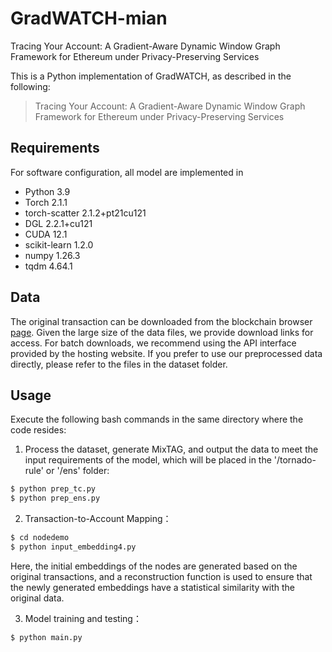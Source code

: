# GradWATCH-mian
Tracing Your Account: A Gradient-Aware Dynamic Window Graph Framework for Ethereum under Privacy-Preserving Services

This is a Python implementation of GradWATCH, as described in the following:
> Tracing Your Account: A Gradient-Aware Dynamic Window Graph Framework for Ethereum under Privacy-Preserving Services

## Requirements
For software configuration, all model are implemented in
- Python 3.9
- Torch 2.1.1
- torch-scatter 2.1.2+pt21cu121
- DGL 2.2.1+cu121
- CUDA 12.1
- scikit-learn 1.2.0
- numpy 1.26.3
- tqdm 4.64.1

## Data
The original transaction can be downloaded from the blockchain browser [page](https://goto.etherscan.com/txs?a=0x602809252600121dc4b9c0904148d07e4d5db26f).
Given the large size of the data files, we provide download links for access. For batch downloads, we recommend using the API interface provided by the hosting website. If you prefer to use our preprocessed data directly, please refer to the files in the dataset folder.


## Usage
Execute the following bash commands in the same directory where the code resides:
1. Process the dataset, generate MixTAG, and output the data to meet the input requirements of the model, which will be placed in the '/tornado-rule' or '/ens' folder:
  ```bash
 $ python prep_tc.py 
 $ python prep_ens.py 
  ```
2. Transaction-to-Account Mapping：
  ```bash
$ cd nodedemo
$ python input_embedding4.py 
  ```
Here, the initial embeddings of the nodes are generated based on the original transactions, and a reconstruction function is used to ensure that the newly generated embeddings have a statistical similarity with the original data.

3. Model training and testing：
```bash
$ python main.py
```
